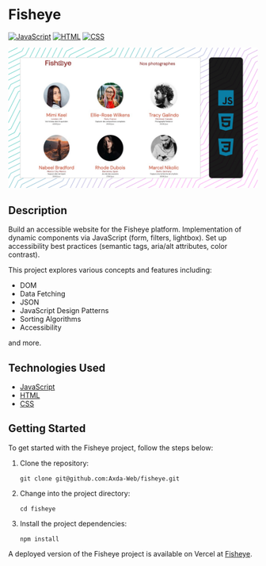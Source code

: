 # Fisheye

[![JavaScript](https://img.shields.io/badge/JavaScript-F7DF1E?logo=javascript&logoColor=black&style=flat-square)](https://developer.mozilla.org/en-US/docs/Web/JavaScript)
[![HTML](https://img.shields.io/badge/HTML-E34F26?logo=html5&logoColor=white&style=flat-square)](https://developer.mozilla.org/en-US/docs/Web/HTML)
[![CSS](https://img.shields.io/badge/CSS-1572B6?logo=css3&logoColor=white&style=flat-square)](https://developer.mozilla.org/en-US/docs/Web/CSS)

![screenshot](/screenshot.jpg)


## Description

Build an accessible website for the Fisheye platform. Implementation of dynamic components via JavaScript (form, filters, lightbox). Set up accessibility best practices (semantic tags, aria/alt attributes, color contrast).   

This project explores various concepts and features including:

- DOM
- Data Fetching
- JSON
- JavaScript Design Patterns
- Sorting Algorithms
- Accessibility

and more.

## Technologies Used

- [JavaScript](https://developer.mozilla.org/en-US/docs/Web/JavaScript)
- [HTML](https://developer.mozilla.org/en-US/docs/Web/HTML)
- [CSS](https://developer.mozilla.org/en-US/docs/Web/CSS)


## Getting Started

To get started with the Fisheye project, follow the steps below:

1. Clone the repository:

   ```shell
   git clone git@github.com:Axda-Web/fisheye.git
   ```

2. Change into the project directory:

   ```shell
   cd fisheye
   ```

3. Install the project dependencies:

   ```shell
   npm install
   ```

A deployed version of the Fisheye project is available on Vercel at [Fisheye](https://fisheye-ez0pmi6a7-axda-web.vercel.app/).
